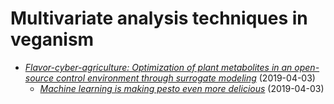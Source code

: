 # Multivariate analysis techniques in veganism

- [*Flavor-cyber-agriculture: Optimization of plant metabolites in an open-source control environment through surrogate modeling*](https://journals.plos.org/plosone/article/file?id=10.1371/journal.pone.0213918&type=printable) (2019-04-03)
    - [*Machine learning is making pesto even more delicious*](https://www.technologyreview.com/s/613262/machine-learning-is-making-pesto-even-more-delicious) (2019-04-03)
